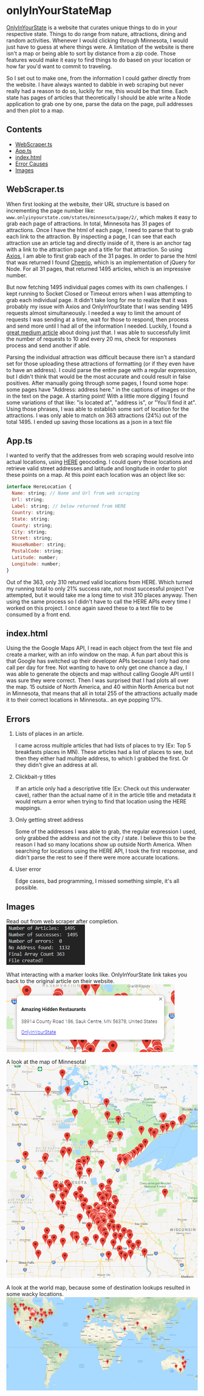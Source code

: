 # onlyInYourStateMap

[OnlyInYourState](https://www.onlyinyourstate.com) is a website that curates unique things to do in your respective state. Things to do range from nature, attractions, dining and random activities. Whenever I would clicking through Minnesota, I would just have to guess at where things were. A limitation of the website is there isn't a map or being able to sort by distance from a zip code. Those features would make it easy to find things to do based on your location or how far you'd want to commit to traveling. 

So I set out to make one, from the information I could gather directly from the website. I have always wanted to dabble in web scraping but never really had a reason to do so, luckily for me, this would be that time. Each state has pages of articles that theoretically I should be able write a Node application to grab one by one, parse the data on the page, pull addresses and then plot to a map. 


## Contents
- [WebScraper.ts](#WebScraper.ts)
- [App.ts](#App.ts)
- [index.html](#index.html)
- [Error Causes](#Errors)
- [Images](#Images)

## WebScraper.ts

When first looking at the website, their URL structure is based on incrementing the page number like: ```www.onlyinyourstate.com/states/minnesota/page/2/```, which makes it easy to grab each page of attractions. In total, Minnesota has 31 pages of attractions. Once I have the html of each page, I need to parse that to grab each link to the attraction. By inspecting a page, I can see that each attraction use an article tag and directly inside of it, there is an anchor tag with a link to the attraction page and a title for that attraction. So using [Axios](https://github.com/axios/axios), I am able to first grab each of the 31 pages. In order to parse the html that was returned I found [Cheerio](https://github.com/cheeriojs/cheerio), which is an implementation of jQuery for Node. For all 31 pages, that returned 1495 articles, which is an impressive number. 

But now fetching 1495 individual pages comes with its own challenges. I kept running to Socket Closed or Timeout errors when I was attempting to grab each individual page. It didn't take long for me to realize that it was probably my issue with Axios and OnlyInYourState that I was sending 1495 requests almost simultaneously. I needed a way to limit the amount of requests I was sending at a time, wait for those to respond, then process and send more until I had all of the information I needed. Luckily, I found a [great medium article](https://medium.com/@matthew_1129/axios-js-maximum-concurrent-requests-b15045eb69d0) about doing just that. I was able to successfully limit the number of requests to 10 and every 20 ms, check for responses process and send another if able. 

Parsing the individual attraction was difficult because there isn't a standard set for those uploading these attractions of formatting (or if they even have to have an address). I could parse the entire page with a regular expression, but I didn't think that would be the most accurate and could result in false positives. After manually going through some pages, I found some hope: some pages have "Address: address here." in the captions of images or the in the text on the page. A starting point! With a little more digging I found some variations of that like: "is located at", "address is", or "You'll find it at". Using those phrases, I was able to establish some sort of location for the attractions. I was only able to match on 363 attractions (24%) out of the total 1495. I ended up saving those locations as a json in a text file 

## App.ts

I wanted to verify that the addresses from web scraping would resolve into actual locations, using [HERE](https://developer.here.com/) geocoding. I could query those locations and retrieve valid street addresses and latitude and longitude in order to plot these points on a map. At this point each location was an object like so:

```javascript
interface HereLocation {
  Name: string; // Name and Url from web scraping
  Url: string;
  Label: string; // below returned from HERE
  Country: string;
  State: string;
  County: string;
  City: string;
  Street: string;
  HouseNumber: string;
  PostalCode: string;
  Latitude: number;
  Longitude: number;
}
```
Out of the 363, only 310 returned valid locations from HERE. Which turned my running total to only 21% success rate, not most successful project I've attempted, but it would take me a long time to visit 310 places anyway. Then using the same process so I didn't have to call the HERE APIs every time I worked on this project. I once again saved these to a text file to be consumed by a front end.

## index.html

Using the the Google Maps API, I read in each object from the text file and create a marker, with an info window on the map. A fun part about this is that Google has switched up their developer APIs because I only had one call per day for free. Not wanting to have to only get one chance a day, I was able to generate the objects and map without calling Google API until I was sure they were correct. Then I was surprised that I had plots all over the map. 15 outside of North America, and 40 within North America but not in Minnesota, that means that all in total 255 of the attractions actually made it to their correct locations in Minnesota.. an eye popping 17%.

## Errors

1. Lists of places in an article.

   I came across multiple articles that had lists of places to try (Ex: Top 5 breakfasts places in MN). These articles had a list of places to see, but then they either had multiple address, to which I grabbed the first. Or they didn't give an address at all.

2. Clickbait-y titles

   If an article only had a descriptive title (Ex: Check out this underwater cave), rather than the actual name of it in the article title and metadata it would return a error when trying to find that location using the HERE mappings.

3. Only getting street address

   Some of the addresses I was able to grab, the regular expression I used, only grabbed the address and not the city / state. I believe this to be the reason I had so many locations show up outside North America. When searching for locations using the HERE API, I took the first response, and didn't parse the rest to see if there were more accurate locations.

4. User error

   Edge cases, bad programming, I missed something simple, it's all possible.

## Images
Read out from web scraper after completion.  
![Final Stats](https://github.com/krantni/onlyInYourStateMap/blob/master/images/finalStats.png?raw=true)  

What interacting with a marker looks like. OnlyInYourState link takes you back to the original article on their website.  
![Marker Information](https://github.com/krantni/onlyInYourStateMap/blob/master/images/MarkerInformation.PNG?raw=true)

A look at the map of Minnesota!  
![Minnesota Map](https://github.com/krantni/onlyInYourStateMap/blob/master/images/Minnesota.PNG?raw=true)

A look at the world map, because some of destination lookups resulted in some wacky locations.    
![World Map](https://github.com/krantni/onlyInYourStateMap/blob/master/images/worldMap.PNG?raw=true)